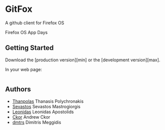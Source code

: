 # GitFox

A github client for Firefox OS

Firefox OS App Days

## Getting Started
Download the [production version][min] or the [development version][max].


In your web page:

```html

```


## Authors
* [Thanpolas](https://thanpol.as) Thanasis Polychronakis
* [Sevastos](https://github.com/sevastos) Sevastos Mastrogiorgis
* [Leonidas](https://github.com/leoapost) Leonidas Apostolids
* [Ckor](https://github.com/andrewckor) Andrew Ckor
* [dmtrs](https://github.com/dmtrs) Dimitris Meggidis

